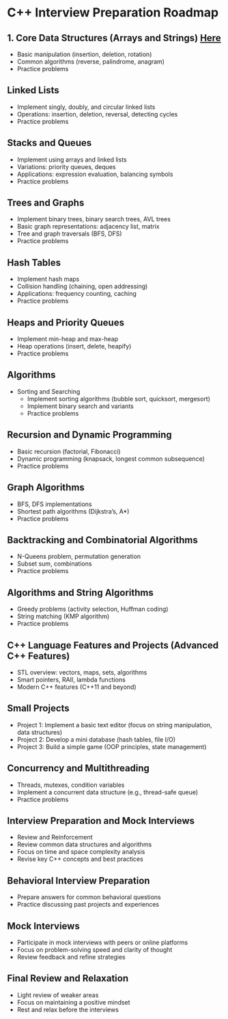 # C++ Interview Preparation Roadmap
## 1. Core Data Structures (Arrays and Strings) [Here](./1/)
- Basic manipulation (insertion, deletion, rotation)
- Common algorithms (reverse, palindrome, anagram)
- Practice problems
## Linked Lists
- Implement singly, doubly, and circular linked lists
- Operations: insertion, deletion, reversal, detecting cycles
- Practice problems
## Stacks and Queues
- Implement using arrays and linked lists
- Variations: priority queues, deques
- Applications: expression evaluation, balancing symbols
- Practice problems
## Trees and Graphs
- Implement binary trees, binary search trees, AVL trees
- Basic graph representations: adjacency list, matrix
- Tree and graph traversals (BFS, DFS)
- Practice problems
## Hash Tables
- Implement hash maps
- Collision handling (chaining, open addressing)
- Applications: frequency counting, caching
- Practice problems
## Heaps and Priority Queues
- Implement min-heap and max-heap
- Heap operations (insert, delete, heapify)
- Practice problems
## Algorithms
- Sorting and Searching
    - Implement sorting algorithms (bubble sort, quicksort, mergesort)
    - Implement binary search and variants
    - Practice problems
## Recursion and Dynamic Programming
- Basic recursion (factorial, Fibonacci)
- Dynamic programming (knapsack, longest common subsequence)
- Practice problems
## Graph Algorithms
- BFS, DFS implementations
- Shortest path algorithms (Dijkstra’s, A*)
- Practice problems
## Backtracking and Combinatorial Algorithms
- N-Queens problem, permutation generation
- Subset sum, combinations
- Practice problems
## Algorithms and String Algorithms
- Greedy problems (activity selection, Huffman coding)
- String matching (KMP algorithm)
- Practice problems
## C++ Language Features and Projects (Advanced C++ Features)
- STL overview: vectors, maps, sets, algorithms
- Smart pointers, RAII, lambda functions
- Modern C++ features (C++11 and beyond)
## Small Projects
- Project 1: Implement a basic text editor (focus on string manipulation, data structures)
- Project 2: Develop a mini database (hash tables, file I/O)
- Project 3: Build a simple game (OOP principles, state management)
## Concurrency and Multithreading
- Threads, mutexes, condition variables
- Implement a concurrent data structure (e.g., thread-safe queue)
- Practice problems
## Interview Preparation and Mock Interviews
- Review and Reinforcement
- Review common data structures and algorithms
- Focus on time and space complexity analysis
- Revise key C++ concepts and best practices
## Behavioral Interview Preparation
- Prepare answers for common behavioral questions
- Practice discussing past projects and experiences
## Mock Interviews
- Participate in mock interviews with peers or online platforms
- Focus on problem-solving speed and clarity of thought
- Review feedback and refine strategies
## Final Review and Relaxation
- Light review of weaker areas
- Focus on maintaining a positive mindset
- Rest and relax before the interviews
